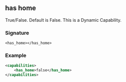 ## has home

True/False. Default is False. This is a Dynamic Capability.


### Signature

`<has_home></has_home>`


### Example

```xml
<capabilities>
    <has_home>false</has_home>
</capabilities>
```
